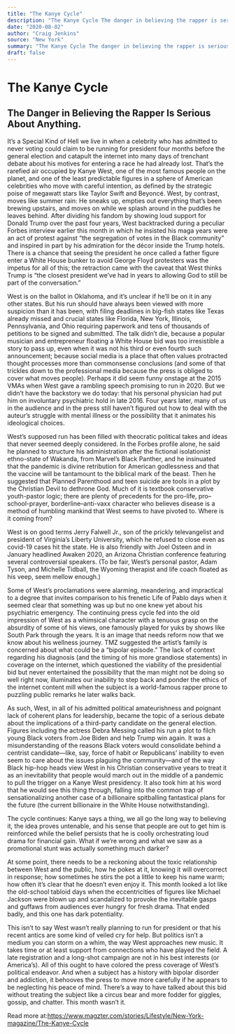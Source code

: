 ```yaml
---
title: "The Kanye Cycle"
description: "The Kanye Cycle The danger in believing the rapper is serious about anything. It’s a Special Kind of Hell we live in when a celebrity who has admitted to never voting could claim to be running for pre..."
date: "2020-08-02"
author: "Craig Jenkins"
source: "New York"
summary: "The Kanye Cycle The danger in believing the rapper is serious about anything. It’s a Special Kind of Hell we live in when a celebrity who has admitted to never voting could claim to be running for president four months before the general election. There is a chance that seeing the president he once called a father figure enter a White House bunker to avoid George Floyd protesters was the impetus for all of this."
draft: false
---
```


# The Kanye Cycle

## The Danger in Believing the Rapper Is Serious About Anything.

It’s a Special Kind of Hell we live in when a celebrity who has admitted to never voting could claim to be running for president four months before the general election and catapult the internet into many days of trenchant debate about his motives for entering a race he had already lost. That’s the rarefied air occupied by Kanye West, one of the most famous people on the planet, and one of the least predictable figures in a sphere of American celebrities who move with careful intention, as defined by the strategic poise of megawatt stars like Taylor Swift and Beyoncé. West, by contrast, moves like summer rain: He sneaks up, empties out everything that’s been brewing upstairs, and moves on while we splash around in the puddles he leaves behind. After dividing his fandom by showing loud support for Donald Trump over the past four years, West backtracked during a peculiar Forbes interview earlier this month in which he insisted his maga years were an act of protest against “the segregation of votes in the Black community” and inspired in part by his admiration for the décor inside the Trump hotels. There is a chance that seeing the president he once called a father figure enter a White House bunker to avoid George Floyd protesters was the impetus for all of this; the retraction came with the caveat that West thinks Trump is “the closest president we’ve had in years to allowing God to still be part of the conversation.”

West is on the ballot in Oklahoma, and it’s unclear if he’ll be on it in any other states. But his run should have always been viewed with more suspicion than it has been, with filing deadlines in big-fish states like Texas already missed and crucial states like Florida, New York, Illinois, Pennsylvania, and Ohio requiring paperwork and tens of thousands of petitions to be signed and submitted. The talk didn’t die, because a popular musician and entrepreneur floating a White House bid was too irresistible a story to pass up, even when it was not his third or even fourth such announcement; because social media is a place that often values protracted thought processes more than commonsense conclusions (and some of that trickles down to the professional media because the press is obliged to cover what moves people). Perhaps it did seem funny onstage at the 2015 VMAs when West gave a rambling speech promising to run in 2020. But we didn’t have the backstory we do today: that his personal physician had put him on involuntary psychiatric hold in late 2016. Four years later, many of us in the audience and in the press still haven’t figured out how to deal with the auteur’s struggle with mental illness or the possibility that it animates his ideological choices.

West’s supposed run has been filled with theocratic political takes and ideas that never seemed deeply considered. In the Forbes profile alone, he said he planned to structure his administration after the fictional isolationist ethno-state of Wakanda, from Marvel’s Black Panther, and he insinuated that the pandemic is divine retribution for American godlessness and that the vaccine will be tantamount to the biblical mark of the beast. Then he suggested that Planned Parenthood and teen suicide are tools in a plot by the Christian Devil to dethrone God. Much of it is textbook conservative youth-pastor logic; there are plenty of precedents for the pro-life, pro– school-prayer, borderline–anti-vaxx character who believes disease is a method of humbling mankind that West seems to have pivoted to. Where is it coming from?

West is on good terms Jerry Falwell Jr., son of the prickly televangelist and president of Virginia’s Liberty University, which he refused to close even as covid-19 cases hit the state. He is also friendly with Joel Osteen and in January headlined Awaken 2020, an Arizona Christian conference featuring several controversial speakers. (To be fair, West’s personal pastor, Adam Tyson, and Michelle Tidball, the Wyoming therapist and life coach floated as his veep, seem mellow enough.)

Some of West’s proclamations were alarming, meandering, and impractical to a degree that invites comparison to his frenetic Life of Pablo days when it seemed clear that something was up but no one knew yet about his psychiatric emergency. The continuing press cycle fed into the old impression of West as a whimsical character with a tenuous grasp on the absurdity of some of his views, one famously played for yuks by shows like South Park through the years. It is an image that needs reform now that we know about his wellness journey. TMZ suggested the artist’s family is concerned about what could be a “bipolar episode.” The lack of context regarding his diagnosis (and the timing of his more grandiose statements) in coverage on the internet, which questioned the viability of the presidential bid but never entertained the possibility that the man might not be doing so well right now, illuminates our inability to step back and ponder the ethics of the internet content mill when the subject is a world-famous rapper prone to puzzling public remarks he later walks back.

As such, West, in all of his admitted political amateurishness and poignant lack of coherent plans for leadership, became the topic of a serious debate about the implications of a third-party candidate on the general election. Figures including the actress Debra Messing called his run a plot to filch young Black voters from Joe Biden and help Trump win again. It was a misunderstanding of the reasons Black voters would consolidate behind a centrist candidate—like, say, force of habit or Republicans’ inability to even seem to care about the issues plaguing the community—and of the way Black hip-hop heads view West in his Christian conservative years to treat it as an inevitability that people would march out in the middle of a pandemic to pull the trigger on a Kanye West presidency. It also took him at his word that he would see this thing through, falling into the common trap of sensationalizing another case of a billionaire spitballing fantastical plans for the future (the current billionaire in the White House notwithstanding).

The cycle continues: Kanye says a thing, we all go the long way to believing it, the idea proves untenable, and his sense that people are out to get him is reinforced while the belief persists that he is coolly orchestrating loud drama for financial gain. What if we’re wrong and what we saw as a promotional stunt was actually something much darker?

At some point, there needs to be a reckoning about the toxic relationship between West and the public, how he pokes at it, knowing it will overcorrect in response; how sometimes he stirs the pot a little to keep his name warm; how often it’s clear that he doesn’t even enjoy it. This month looked a lot like the old-school tabloid days when the eccentricities of figures like Michael Jackson were blown up and scandalized to provoke the inevitable gasps and guffaws from audiences ever hungry for fresh drama. That ended badly, and this one has dark potentiality.

This isn’t to say West wasn’t really planning to run for president or that his recent antics are some kind of veiled cry for help. But politics isn’t a medium you can storm on a whim, the way West approaches new music. It takes time or at least support from connections who have played the field. A late registration and a long-shot campaign are not in his best interests (or America’s). All of this ought to have colored the press coverage of West’s political endeavor. And when a subject has a history with bipolar disorder and addiction, it behooves the press to move more carefully if he appears to be neglecting his peace of mind. There’s a way to have talked about this bid without treating the subject like a circus bear and more fodder for giggles, gossip, and chatter. This month wasn’t it.

Read more at:https://www.magzter.com/stories/Lifestyle/New-York-magazine/The-Kanye-Cycle
